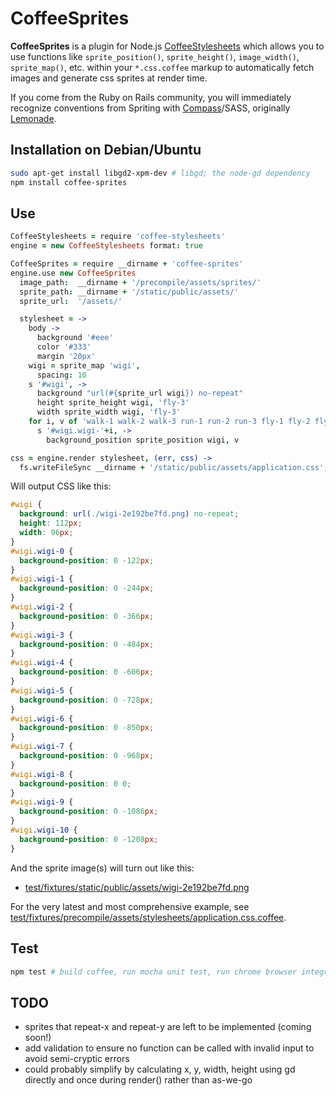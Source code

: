 # CoffeeSprites

**CoffeeSprites** is a plugin for Node.js [CoffeeStylesheets](https://github.com/mikesmullin/coffee-stylesheets)
which allows you to use functions like `sprite_position()`, `sprite_height()`, `image_width()`, `sprite_map()`, etc.
within your `*.css.coffee` markup to automatically fetch images and generate css sprites at render time.

If you come from the Ruby on Rails community, you will immediately recognize conventions from Spriting
with [Compass](http://compass-style.org/help/tutorials/spriting/)/SASS, originally [Lemonade](http://www.hagenburger.net/BLOG/Lemonade-CSS-Sprites-for-Sass-Compass.html).

## Installation on Debian/Ubuntu

```bash
sudo apt-get install libgd2-xpm-dev # libgd; the node-gd dependency
npm install coffee-sprites
```

## Use

```coffeescript
CoffeeStylesheets = require 'coffee-stylesheets'
engine = new CoffeeStylesheets format: true

CoffeeSprites = require __dirname + 'coffee-sprites'
engine.use new CoffeeSprites
  image_path:  __dirname + '/precompile/assets/sprites/'
  sprite_path: __dirname + '/static/public/assets/'
  sprite_url:  '/assets/'

  stylesheet = ->
    body ->
      background '#eee'
      color '#333'
      margin '20px'
    wigi = sprite_map 'wigi',
      spacing: 10
    s '#wigi', ->
      background "url(#{sprite_url wigi}) no-repeat"
      height sprite_height wigi, 'fly-3'
      width sprite_width wigi, 'fly-3'
    for i, v of 'walk-1 walk-2 walk-3 run-1 run-2 run-3 fly-1 fly-2 fly-3 fall jump'.split ' '
      s '#wigi.wigi-'+i, ->
        background_position sprite_position wigi, v

css = engine.render stylesheet, (err, css) ->
  fs.writeFileSync __dirname + '/static/public/assets/application.css', css
```

Will output CSS like this:

```css
#wigi {
  background: url(./wigi-2e192be7fd.png) no-repeat;
  height: 112px;
  width: 96px;
}
#wigi.wigi-0 {
  background-position: 0 -122px;
}
#wigi.wigi-1 {
  background-position: 0 -244px;
}
#wigi.wigi-2 {
  background-position: 0 -366px;
}
#wigi.wigi-3 {
  background-position: 0 -484px;
}
#wigi.wigi-4 {
  background-position: 0 -606px;
}
#wigi.wigi-5 {
  background-position: 0 -728px;
}
#wigi.wigi-6 {
  background-position: 0 -850px;
}
#wigi.wigi-7 {
  background-position: 0 -968px;
}
#wigi.wigi-8 {
  background-position: 0 0;
}
#wigi.wigi-9 {
  background-position: 0 -1086px;
}
#wigi.wigi-10 {
  background-position: 0 -1208px;
}
```

And the sprite image(s) will turn out like this:

 * [test/fixtures/static/public/assets/wigi-2e192be7fd.png](https://github.com/mikesmullin/coffee-sprites/blob/production/test/fixtures/static/public/assets/wigi-2e192be7fd.png)

For the very latest and most comprehensive example, see [test/fixtures/precompile/assets/stylesheets/application.css.coffee](https://github.com/mikesmullin/coffee-sprites/blob/production/test/fixtures/precompile/assets/stylesheets/application.css.coffee).

## Test

```bash
npm test # build coffee, run mocha unit test, run chrome browser integration test
```

TODO
----
 * sprites that repeat-x and repeat-y are left to be implemented (coming soon!)
 * add validation to ensure no function can be called with invalid input to avoid semi-cryptic errors
 * could probably simplify by calculating x, y, width, height using gd directly and once during render() rather than as-we-go

